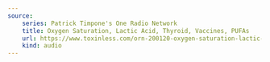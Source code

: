 ```yaml
---
source:
    series: Patrick Timpone's One Radio Network
    title: Oxygen Saturation, Lactic Acid, Thyroid, Vaccines, PUFAs
    url: https://www.toxinless.com/orn-200120-oxygen-saturation-lactic-acid-thyroid-vaccines-pufas.mp3
    kind: audio
---
```


